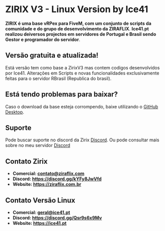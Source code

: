 # ZIRIX V3 - Linux Version by Ice41
**ZIRIX é uma base vRPex para FiveM, com um conjunto de scripts da comunidade e do grupo de desenvolvimento da ZIRAFLIX**.
**Ice41.pt realizou deiversos projectos em servidores de Portugal e Brasil sendo Gestor e programador do servidor**.

## Versão gratuita e atualizada!
Está versão tem como base a ZirixV3 mas contem codigos desenvolvidos por Ice41.
Alterações em Scripts e novas funcionalidades exclusivamente feitas para o servidor RBrasil (Republica do brasil).

## Está tendo problemas para baixar?
Caso o download da base esteja corrompendo, baixe utilizando o [GitHub Desktop](https://desktop.github.com).

## Suporte
Pode buscar suporte no discord da Zirix [Discord](https://discord.gg/kYFy8JwVfd). 
Ou pode consultar mais sobre no meu servidor [Discord](https://discord.gg/Qsr9s6x9Mv)

## Contato Zirix
- **Comercial: contato@ziraflix.com**
- **Discord: https://discord.gg/kYFy8JwVfd**
- **Website: https://ziraflix.com.br**

## Contato Versão Linux
- **Comercial: geral@ice41.pt**
- **Discord: https://discord.gg/Qsr9s6x9Mv**
- **Website: https://ice41.pt**
